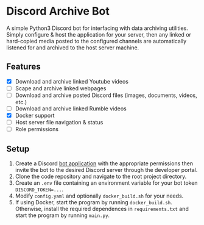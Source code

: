 # Discord Archive Bot
A simple Python3 Discord bot for interfacing with data archiving utilities. Simply configure & host the application for your server, then any linked or hard-copied media posted to the configured channels are automatically listened for and archived to the host server machine.

## Features
- [x] Download and archive linked Youtube videos
- [ ] Scape and archive linked webpages
- [ ] Download and archive posted Discord files (images, documents, videos, etc.)
- [ ] Download and archive linked Rumble videos
- [x] Docker support
- [ ] Host server file navigation & status
- [ ] Role permissions

## Setup
1. Create a Discord [bot application](https://discord.com/developers/docs/intro) with the appropriate permissions then invite the bot to the desired Discord server through the developer portal.
3. Clone the code repository and navigate to the root project directory.
4. Create an `.env` file containing an environment variable for your bot token `DISCORD_TOKEN=...`.
5. Modify `config.yaml` and optionally `docker_build.sh` for your needs.
6. If using Docker, start the program by running `docker_build.sh`. Otherwise, install the required dependences in `requirements.txt` and start the program by running `main.py`.
